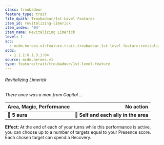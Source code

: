 ```yaml
---
class: troubadour
feature_type: trait
file_dpath: Troubadour/1st-Level Features
item_id: revitalizing-limerick
item_index: '04'
item_name: Revitalizing Limerick
level: 1
scc:
  - mcdm.heroes.v1:feature.trait.troubadour.1st-level-feature:revitalizing-limerick
scdc:
  - 1.1.1:6.1.3.1:04
source: mcdm.heroes.v1
type: feature/trait/troubadour/1st-level-feature
---
```


###### Revitalizing Limerick

*There once was a man from Capital ...*

| **Area, Magic, Performance** |                         **No action** |
| ---------------------------- | ------------------------------------: |
| **📏 5 aura**                | **🎯 Self and each ally in the area** |

**Effect:** At the end of each of your turns while this performance is active, you can choose up to a number of targets equal to your Presence score. Each chosen target can spend a Recovery.
